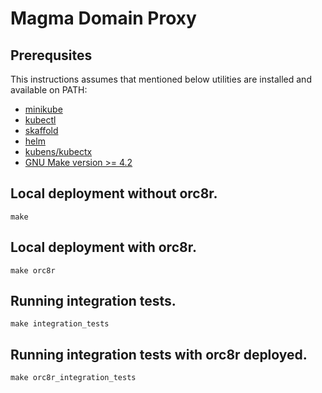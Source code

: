 # Magma Domain Proxy

## Prerequsites
This instructions assumes that mentioned below utilities are installed and available on PATH:
  - [minikube](https://minikube.sigs.k8s.io/docs/start/)
  - [kubectl](https://kubernetes.io/docs/tasks/tools/install-kubectl-linux/)
  - [skaffold](https://skaffold.dev/docs/install/)
  - [helm](https://helm.sh/docs/intro/install/)
  - [kubens/kubectx](https://github.com/ahmetb/kubectx#installation)
  - [GNU Make version >= 4.2](https://www.gnu.org/software/make/)

## Local deployment without orc8r.

```
make
```

## Local deployment with orc8r.

```
make orc8r
```

## Running integration tests.

```
make integration_tests
```

## Running integration tests with orc8r deployed.

```
make orc8r_integration_tests
```
